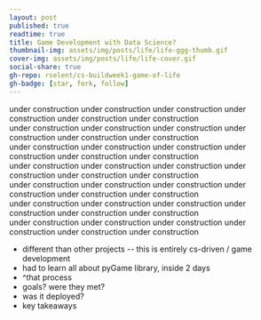 ```yaml
---
layout: post
published: true
readtime: true
title: Game Development with Data Science?
thumbnail-img: assets/img/posts/life/life-ggg-thumb.gif
cover-img: assets/img/posts/life/life-cover.gif
social-share: true
gh-repo: rselent/cs-buildweek1-game-of-life
gh-badge: [star, fork, follow]
---
```



under construction under construction under construction under construction under construction under construction  
under construction under construction under construction under construction under construction under construction  
under construction under construction under construction under construction under construction under construction  
under construction under construction under construction under construction under construction under construction  
under construction under construction under construction under construction under construction under construction  
under construction under construction under construction under construction under construction under construction  
under construction under construction under construction under construction under construction under construction  


* different than other projects -- this is entirely cs-driven / game development
* had to learn all about pyGame library, inside 2 days
* ^that process
* goals? were they met?
* was it deployed? 
* key takeaways
